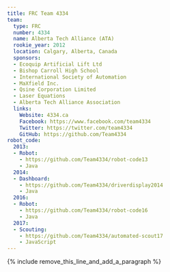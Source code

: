 ```yaml
---
title: FRC Team 4334
team:
  type: FRC
  number: 4334
  name: Alberta Tech Alliance (ATA)
  rookie_year: 2012
  location: Calgary, Alberta, Canada
  sponsors:
  - Ecoquip Artificial Lift Ltd
  - Bishop Carroll High School
  - International Society of Automation
  - MaXfield Inc.
  - Qsine Corporation Limited
  - Laser Equations
  - Alberta Tech Alliance Association
  links:
    Website: 4334.ca
    Facebook: https://www.facebook.com/team4334
    Twitter: https://twitter.com/team4334
    GitHub: https://github.com/Team4334
robot_code:
  2013:
  - Robot:
    - https://github.com/Team4334/robot-code13
    - Java
  2014:
  - Dashboard:
    - https://github.com/Team4334/driverdisplay2014
    - Java
  2016:
  - Robot:
    - https://github.com/Team4334/robot-code16
    - Java
  2017:
  - Scouting:
    - https://github.com/Team4334/automated-scout17
    - JavaScript
---
```


{% include remove_this_line_and_add_a_paragraph %}
